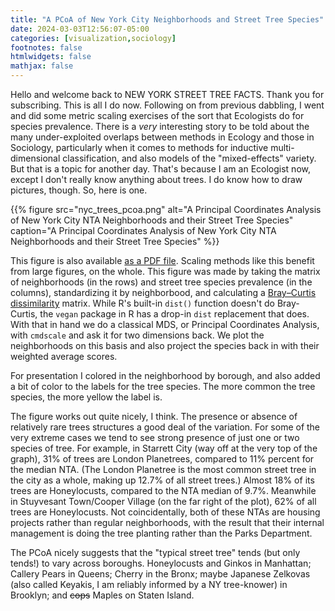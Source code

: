 ```yaml
---
title: "A PCoA of New York City Neighborhoods and Street Tree Species"
date: 2024-03-03T12:56:07-05:00
categories: [visualization,sociology]
footnotes: false
htmlwidgets: false
mathjax: false
---
```



Hello and welcome back to NEW YORK STREET TREE FACTS. Thank you for subscribing. This is all I do now. Following on from previous dabbling, I went and did some metric scaling exercises of the sort that Ecologists do for species prevalence. There is a _very_ interesting story to be told about the many under-exploited overlaps between methods in Ecology and those in Sociology, particularly when it comes to methods for inductive multi-dimensional classification, and also models of the "mixed-effects" variety. But that is a topic for another day. That's because I am an Ecologist now, except I don't really know anything about trees. I do know how to draw pictures, though. So, here is one.  


{{% figure src="nyc_trees_pcoa.png" alt="A Principal Coordinates Analysis of New York City NTA Neighborhoods and their Street Tree Species" caption="A Principal Coordinates Analysis of New York City NTA Neighborhoods and their Street Tree Species" %}}

This figure is also available [as a PDF file](nyc_trees_pcoa.pdf). Scaling methods like this benefit from large figures, on the whole. This figure was made by taking the matrix of neighborhoods (in the rows) and street tree species prevalence (in the columns), standardizing it by neighborbood, and calculating a [Bray–Curtis dissimilarity](https://en.wikipedia.org/wiki/Bray–Curtis_dissimilarity) matrix. While R's built-in `dist()` function doesn't do Bray-Curtis, the `vegan` package in R has a drop-in `dist` replacement that does. With that in hand we do a classical MDS, or Principal Coordinates Analysis, with `cmdscale` and ask it for two dimensions back. We plot the neighborhoods on this basis and also project the species back in with their weighted average scores. 

For presentation I colored in the neighborhood by borough, and also added a bit of color to the labels for the tree species. The more common the tree species, the more yellow the label is. 

The figure works out quite nicely, I think. The presence or absence of relatively rare trees structures a good deal of the variation. For some of the very extreme cases we tend to see strong presence of just one or two species of tree. For example, in Starrett City (way off at the very top of the graph), 31% of trees are London Planetrees, compared to 11% percent for the median NTA. (The London Planetree is the most common street tree in the city as a whole, making up 12.7% of all street trees.) Almost 18% of its trees are Honeylocusts, compared to the NTA median of 9.7%. Meanwhile in Stuyvesant Town/Cooper Village (on the far right of the plot), 62% of all trees are Honeylocusts. Not coincidentally, both of these NTAs are housing projects rather than regular neighborhoods, with the result that their internal management is doing the tree planting rather than the Parks Department.

The PCoA nicely suggests that the "typical street tree" tends (but only tends!) to vary across boroughs. Honeylocusts and Ginkos in Manhattan; Callery Pears in Queens; Cherry in the Bronx; maybe Japanese Zelkovas (also called Keyakis, I am reliably informed by a NY tree-knower) in Brooklyn; and ~~cops~~ Maples on Staten Island. 

